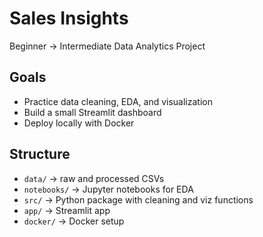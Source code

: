 # Sales Insights

Beginner → Intermediate Data Analytics Project

## Goals
- Practice data cleaning, EDA, and visualization
- Build a small Streamlit dashboard
- Deploy locally with Docker

## Structure
- `data/` → raw and processed CSVs
- `notebooks/` → Jupyter notebooks for EDA
- `src/` → Python package with cleaning and viz functions
- `app/` → Streamlit app
- `docker/` → Docker setup
